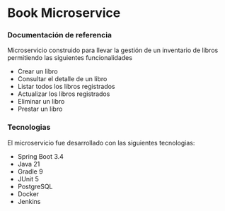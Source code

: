 # Book Microservice

### Documentación de referencia

Microservicio construido para llevar la gestión de un inventario de libros permitiendo las siguientes funcionalidades

* Crear un libro
* Consultar el detalle de un libro
* Listar todos los libros registrados
* Actualizar los libros registrados
* Eliminar un libro
* Prestar un libro

### Tecnologias

El microservicio fue desarrollado con las siguientes tecnologias:

* Spring Boot 3.4
* Java 21
* Gradle 9
* JUnit 5
* PostgreSQL
* Docker
* Jenkins

